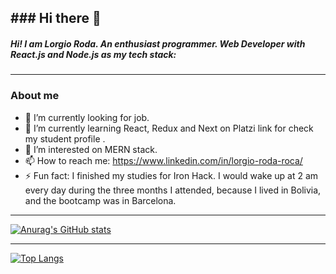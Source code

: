 ## ### Hi there 👋
#####  **Hi! I am Lorgio Roda. An enthusiast programmer. Web Developer with React.js and Node.js as my tech stack:**
------------

### About me
- 🔭 I’m currently looking for job.
- 🌱 I’m currently learning React, Redux and Next on Platzi link for check my student profile .
- 🤔 I’m interested on MERN stack.
- 📫 How to reach me: https://www.linkedin.com/in/lorgio-roda-roca/
- ⚡ Fun fact: I finished my studies for Iron Hack. I would wake up at 2 am every day during the three months I attended, because I lived in Bolivia, and the bootcamp was in Barcelona.

------------

[![Anurag's GitHub stats](https://github-readme-stats.vercel.app/api?username=LorgioRoda&show_icons=true&theme=tokyonight)](https://github.com/anuraghazra/github-readme-stats)

------------


[![Top Langs](https://github-readme-stats.vercel.app/api/top-langs/?username=LorgioRoda&layout=compact&theme=tokyonight)](https://github.com/anuraghazra/github-readme-stats)

